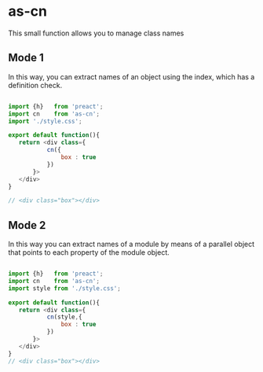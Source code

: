 # as-cn

This small function allows you to manage class names

## Mode 1

In this way, you can extract names of an object using the index, which has a definition check.

``` javascript

import {h}   from 'preact';
import cn    from 'as-cn';
import './style.css';

export default function(){
   return <div class={
           cn({
               box : true
           })
       }>
   </div>
}

// <div class="box"></div>
```

## Mode 2

In this way you can extract names of a module by means of a parallel object that points to
each property of the module object.

``` javascript

import {h}   from 'preact';
import cn    from 'as-cn';
import style from './style.css';

export default function(){
   return <div class={
           cn(style,{
               box : true
           })
       }>
   </div>
}
// <div class="box"></div>
```

